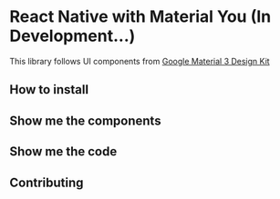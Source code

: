 # React Native with Material You (In Development...)

This library follows UI components from [Google Material 3 Design Kit](https://www.figma.com/community/file/1035203688168086460)

## How to install


## Show me the components


## Show me the code


## Contributing
